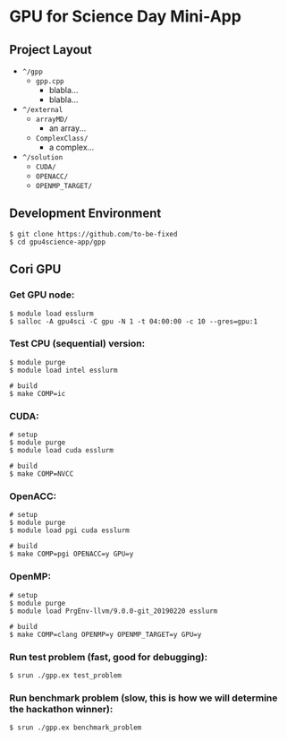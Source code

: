 # GPU for Science Day Mini-App

## Project Layout

- `^/gpp`
  - `gpp.cpp`
    - blabla...
    - blabla...
- `^/external`
  - `arrayMD/`
    - an array...
  - `ComplexClass/`
    - a complex...
- `^/solution`
  - `CUDA/`
  - `OPENACC/`
  - `OPENMP_TARGET/`

## Development Environment

```shell
$ git clone https://github.com/to-be-fixed
$ cd gpu4science-app/gpp
```

## Cori GPU

### Get GPU node:
```shell
$ module load esslurm
$ salloc -A gpu4sci -C gpu -N 1 -t 04:00:00 -c 10 --gres=gpu:1
```

### Test CPU (sequential) version:
```shell
$ module purge
$ module load intel esslurm

# build
$ make COMP=ic
```

### CUDA:
```shell
# setup
$ module purge
$ module load cuda esslurm

# build
$ make COMP=NVCC
```

### OpenACC:
```shell
# setup
$ module purge
$ module load pgi cuda esslurm

# build
$ make COMP=pgi OPENACC=y GPU=y
```

### OpenMP:
```shell
# setup
$ module purge
$ module load PrgEnv-llvm/9.0.0-git_20190220 esslurm

# build
$ make COMP=clang OPENMP=y OPENMP_TARGET=y GPU=y
```

### Run test problem (fast, good for debugging):
```shell
$ srun ./gpp.ex test_problem
```

### Run benchmark problem (slow, this is how we will determine the hackathon winner):
```shell
$ srun ./gpp.ex benchmark_problem
```
